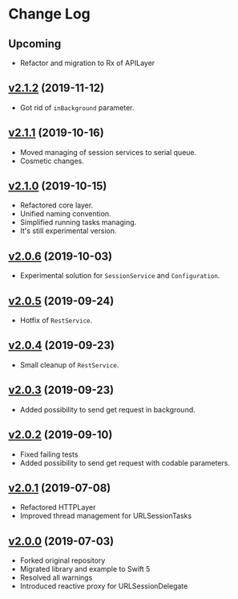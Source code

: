 # Change Log

## Upcoming
- Refactor and migration to Rx of APILayer

## [v2.1.2](https://github.com/MarekKojder/RxSwiftAPI/tree/2.1.2) (2019-11-12)
- Got rid of `inBackground` parameter.

## [v2.1.1](https://github.com/MarekKojder/RxSwiftAPI/tree/2.1.1) (2019-10-16)
- Moved managing of session services to serial queue.
- Cosmetic changes.

## [v2.1.0](https://github.com/MarekKojder/RxSwiftAPI/tree/2.1.0) (2019-10-15)
- Refactored core layer.
- Unified naming convention.
- Simplified running tasks managing.
- It's still experimental version.

## [v2.0.6](https://github.com/MarekKojder/RxSwiftAPI/tree/2.0.6) (2019-10-03)
- Experimental solution for `SessionService` and `Configuration`.

## [v2.0.5](https://github.com/MarekKojder/RxSwiftAPI/tree/2.0.5) (2019-09-24)
- Hotfix of `RestService`.

## [v2.0.4](https://github.com/MarekKojder/RxSwiftAPI/tree/2.0.4) (2019-09-23)
- Small cleanup of `RestService`.

## [v2.0.3](https://github.com/MarekKojder/RxSwiftAPI/tree/2.0.3) (2019-09-23)
- Added possibility to send get request in background.

## [v2.0.2](https://github.com/MarekKojder/RxSwiftAPI/tree/2.0.2) (2019-09-10)
- Fixed failing tests
- Added possibility to send get request with codable parameters.

## [v2.0.1](https://github.com/MarekKojder/RxSwiftAPI/tree/2.0.1) (2019-07-08)
- Refactored HTTPLayer
- Improved thread management for URLSessionTasks

## [v2.0.0](https://github.com/MarekKojder/RxSwiftAPI/tree/2.0.0) (2019-07-03)
- Forked original repository
- Migrated library and example to Swift 5
- Resolved all warnings 
- Introduced reactive proxy for URLSessionDelegate
